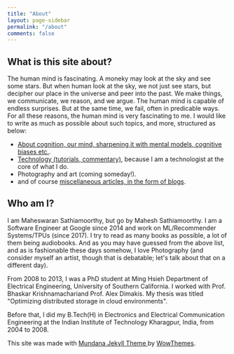 ```yaml
---
title: "About"
layout: page-sidebar
permalink: "/about"
comments: false
---
```

## What is this site about?
The human mind is fascinating. A moneky may look at the sky and see some stars. But when human look at the sky, we not just see stars, but decipher our place in the universe and peer into the past.
We make things, we communicate, we reason, and we argue. The human mind is capable of endless surprises. But at the same time, we fail, often in predicable ways.
For all these reasons, the human mind is very fascinating to me. I would like to write as much as possible about such topics, and more, structured as below:

* [About cognition, our mind, sharpening it with mental models, cognitive biases etc.](/mind-over-matter).
* [Technology (tutorials, commentary)](/tech), because I am a technologist at the core of what I do.
* Photography and art (coming someday!).
* and of course [miscellaneous articles, in the form of blogs](/blog).

## Who am I?
I am Maheswaran Sathiamoorthy, but go by Mahesh Sathiamoorthy. I am a Software Engineer at Google since 2014 and work on ML/Recommender Systems/TPUs (since 2017).
I try to read as many books as possible, a lot of them being audiobooks. And as you may have guessed from the above list, and as is fashionable these days somehow, I love Photography (and consider myself an artist, though that is debatable; let's talk about that on a different day).

From 2008 to 2013, I was a PhD student at Ming Hsieh Department of Electrical Engineering, University of Southern California. I worked with Prof. Bhaskar Krishnamachariand Prof. Alex Dimakis. My thesis was titled "Optimizing distributed storage in cloud environments".

Before that, I did my B.Tech(H) in Electronics and Electrical Communication Engineering at the Indian Institute of Technology Kharagpur, India, from 2004 to 2008.

This site was made with <a target="_blank" class="text-dark font-weight-bold" href="https://www.wowthemes.net/mundana-jekyll-theme/"> Mundana Jekyll Theme </a> by <a class="text-dark" target="_blank" href="https://www.wowthemes.net">WowThemes</a>.
